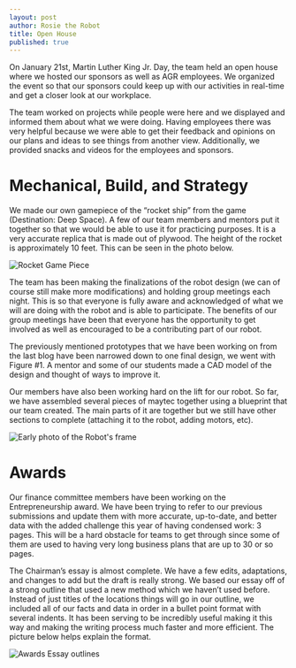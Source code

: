 ```yaml
---
layout: post
author: Rosie the Robot
title: Open House
published: true
---
```


On January 21st, Martin Luther King Jr. Day, the team held an open house where we hosted our sponsors as well as AGR employees. We organized the event so that our sponsors could keep up with our activities in real-time and get a closer look at our workplace.

The team worked on projects while people were here and we displayed and informed them about what we were doing. Having employees there was very helpful because we were able to get their feedback and opinions on our plans and ideas to see things from another view. Additionally, we provided snacks and videos for the employees and sponsors.

# Mechanical, Build, and Strategy

We made our own gamepiece of the “rocket ship” from the game (Destination: Deep Space). A few of our team members and mentors put it together so that we would be able to use it for practicing purposes. It is a very accurate replica that is made out of plywood. The height of the rocket is approximately 10 feet. This can be seen in the photo below.

![Rocket Game Piece ](https://lh6.googleusercontent.com/mLHz83WoxjyHyzJ5uls0Q2_Dah04SlngtkyGy-JShRWdV47fLFleOJPqeSsfAUY5p5BvK346bG2sX-fWSYYmWw36OZf_ySovYjU9uQdVwVIKbtgpqOA6nMQ7ueGIbmARJUMdOGU7)

The team has been making the finalizations of the robot design (we can of course still make more modifications) and holding group meetings each night. This is so that everyone is fully aware and acknowledged of what we will are doing with the robot and is able to participate. The benefits of our group meetings have been that everyone has the opportunity to get involved as well as encouraged to be a contributing part of our robot.

The previously mentioned prototypes that we have been working on from the last blog have been narrowed down to one final design, we went with Figure #1. A mentor and some of our students made a CAD model of the design and thought of ways to improve it.

Our members have also been working hard on the lift for our robot. So far, we have assembled several pieces of maytec together using a blueprint that our team created. The main parts of it are together but we still have other sections to complete (attaching it to the robot, adding motors, etc).

![Early photo of the Robot's frame](https://lh4.googleusercontent.com/DcBQKIw3twLJUrPg0YvmVoLD9OEwhgQCD-i0MXfVWy3CtK_xb-wuOFrfbqqKHh0oceaVeZU5ImjcAenHMSRCqrIczE9JdF8G1BNds9WnInyWXmH4y4x1sHon1O6i_tF9XVShqsyw)

# Awards

Our finance committee members have been working on the Entrepreneurship award. We have been trying to refer to our previous submissions and update them with more accurate, up-to-date, and better data with the added challenge this year of having condensed work: 3 pages. This will be a hard obstacle for teams to get through since some of them are used to having very long business plans that are up to 30 or so pages.

The Chairman’s essay is almost complete. We have a few edits, adaptations, and changes to add but the draft is really strong. We based our essay off of a strong outline that used a new method which we haven’t used before. Instead of just titles of the locations things will go  in our outline, we included all of our facts and data in order in a bullet point format with several indents. It has been serving to be incredibly useful making it this way and making the writing process much faster and more efficient. The picture below helps explain the format.

![Awards Essay outlines](https://lh5.googleusercontent.com/y_cy6dBmJ39oXfhUgPbB_iuC7BWdKGI5zsL76yAm4WepDf9ArREDyFCGscEVjPU8iVQPizev69JyjE_GI6JEwirzl5loUBrvB_VdbiMnWEY0GAQBiH7dtC6TU-oHrKmT-xjGhcKE)
